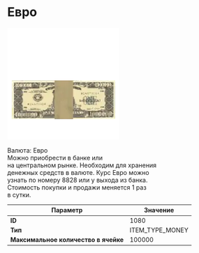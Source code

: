 # Евро

![Item Image](../img/1080.webp?raw=true)

Валюта: Евро<br>Можно приобрести в банке или<br>на центральном рынке. Необходим для хранения<br>денежных средств в валюте. Курс Евро можно<br>узнать по номеру 8828 или у выхода из банка.<br>Стоимость покупки и продажи меняется 1 раз<br>в сутки.


| Параметр | Значение |
|----------|----------|
| **ID** | 1080 |
| **Тип** | ITEM_TYPE_MONEY |
| **Максимальное количество в ячейке** | 100000 |

